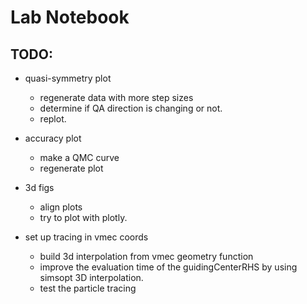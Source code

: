 
# Lab Notebook

## TODO:
- quasi-symmetry plot
  - regenerate data with more step sizes
  - determine if QA direction is changing or not.
  - replot.
- accuracy plot
  - make a QMC curve
  - regenerate plot
- 3d figs
  - align plots
  - try to plot with plotly.

- set up tracing in vmec coords
  - build 3d interpolation from vmec geometry function
  - improve the evaluation time of the guidingCenterRHS by using simsopt 3D interpolation.
  - test the particle tracing


